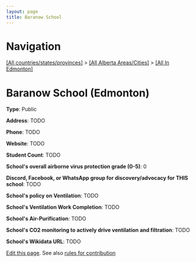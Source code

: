 ```yaml
---
layout: page
title: Baranow School
---
```

# Navigation

[[All countries/states/provinces]](../../..) > [[All Alberta Areas/Cities]](../..) > [[All In Edmonton]](..)

# Baranow School (Edmonton)

**Type**: Public

**Address**: TODO

**Phone**: TODO

**Website**: TODO

**Student Count**: TODO

**School's overall airborne virus protection grade (0-5)**: 0

**Discord, Facebook, or WhatsApp group for discovery/advocacy for THIS school**: TODO

**School's policy on Ventilation**: TODO

**School's Ventilation Work Completion**: TODO

**School's Air-Purification**: TODO

**School's CO2 monitoring to actively drive ventilation and filtration**: TODO

**School's Wikidata URL**: TODO


[Edit this page](https://github.com/ventilate-schools/AB/edit/main/./Edmonton/Baranow_School.md). See also [rules for contribution](../../../contribution-rules/)